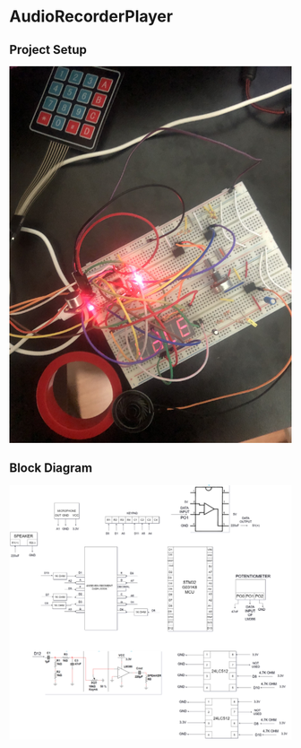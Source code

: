 # AudioRecorderPlayer
## Project Setup
![project setup](https://github.com/aykutshahin/AudioRecorderPlayer/blob/main/docs/project_setup.jpg)
## Block Diagram
![block diagram](https://github.com/aykutshahin/AudioRecorderPlayer/blob/main/docs/block_diagram.jpg)
